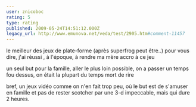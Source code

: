 ```yaml
---
user: znicoboc
rating: 5
type: rating
published: 2009-05-24T14:51:12.000Z
legacy_url: http://www.emunova.net/veda/test/2905.htm#comment-11457
---
```

le meilleur des jeux de plate-forme (après superfrog peut être..) pour vous dire, j'ai réussi , à l'époque, à rendre ma mère accro à ce jeu

un seul but pour la famille, aller le plus loin possible, on a passer un temps fou dessus, on était la plupart du temps mort de rire

bref, un jeux vidéo comme on n'en fait trop peu, où le but est de s'amuser en famille et pas de rester scotcher par une 3-d impeccable, mais qui dure 2 heures.